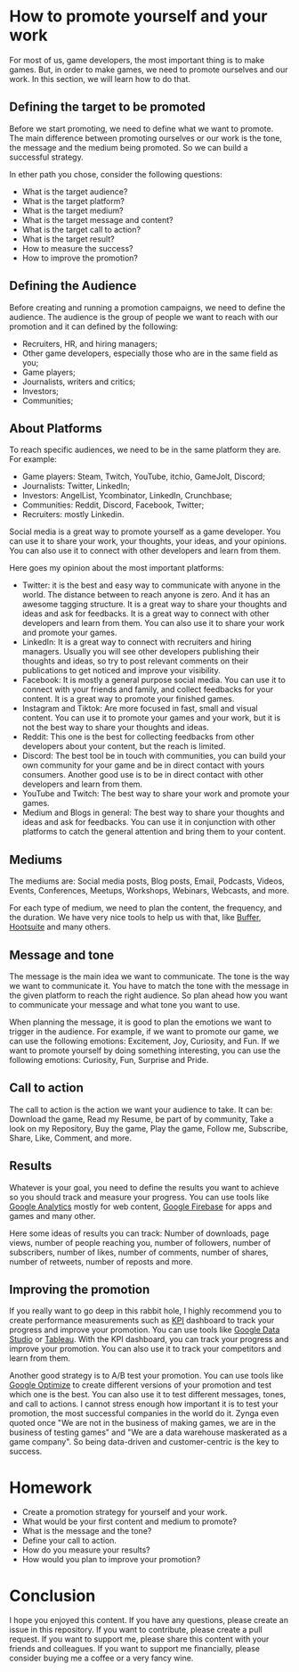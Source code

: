 # How to promote yourself and your work

For most of us, game developers, the most important thing is to make games. But, in order to make games, we need to promote ourselves and our work. In this section, we will learn how to do that.

## Defining the target to be promoted

Before we start promoting, we need to define what we want to promote. The main difference between promoting ourselves or our work is the tone, the message and the medium being promoted. So we can build a successful strategy.

In ether path you chose, consider the following questions:

- What is the target audience?
- What is the target platform?
- What is the target medium?
- What is the target message and content?
- What is the target call to action?
- What is the target result?
- How to measure the success?
- How to improve the promotion?

## Defining the Audience 

Before creating and running a promotion campaigns, we need to define the audience. The audience is the group of people we want to reach with our promotion and it can defined by the following:

- Recruiters, HR, and hiring managers;
- Other game developers, especially those who are in the same field as you;
- Game players;
- Journalists, writers and critics;
- Investors;
- Communities;

## About Platforms

To reach specific audiences, we need to be in the same platform they are. For example:
- Game players: Steam, Twitch, YouTube, itchio, GameJolt, Discord;
- Journalists: Twitter, LinkedIn;
- Investors: AngelList, Ycombinator, LinkedIn, Crunchbase;
- Communities: Reddit, Discord, Facebook, Twitter;
- Recruiters: mostly Linkedin.

Social media is a great way to promote yourself as a game developer. You can use it to share your work, your thoughts, your ideas, and your opinions. You can also use it to connect with other developers and learn from them.

Here goes my opinion about the most important platforms:

- Twitter: it is the best and easy way to communicate with anyone in the world. The distance between to reach anyone is zero. And it has an awesome tagging structure. It is a great way to share your thoughts and ideas and ask for feedbacks. It is a great way to connect with other developers and learn from them. You can also use it to share your work and promote your games.
- LinkedIn: It is a great way to connect with recruiters and hiring managers. Usually you will see other developers publishing their thoughts and ideas, so try to post relevant comments on their publications to get noticed and improve your visibility.
- Facebook: It is mostly a general purpose social media. You can use it to connect with your friends and family, and collect feedbacks for your content. It is a great way to promote your finished games.
- Instagram and Tiktok: Are more focused in fast, small and visual content. You can use it to promote your games and your work, but it is not the best way to share your thoughts and ideas.
- Reddit: This one is the best for collecting feedbacks from other developers about your content, but the reach is limited.
- Discord: The best tool be in touch with communities, you can build your own community for your game and be in direct contact with yours consumers. Another good use is to be in direct contact with other developers and learn from them.
- YouTube and Twitch: The best way to share your work and promote your games.
- Medium and Blogs in general: The best way to share your thoughts and ideas and ask for feedbacks. You can use it in conjunction with other platforms to catch the general attention and bring them to your content. 

## Mediums

The mediums are: Social media posts, Blog posts, Email, Podcasts, Videos, Events, Conferences, Meetups, Workshops, Webinars, Webcasts, and more.

For each type of medium, we need to plan the content, the frequency, and the duration. We have very nice tools to help us with that, like [Buffer](https://buffer.com/), [Hootsuite](https://hootsuite.com/) and many others.

## Message and tone

The message is the main idea we want to communicate. The tone is the way we want to communicate it. You have to match the tone with the message in the given platform to reach the right audience. So plan ahead how you want to communicate your message and what tone you want to use. 

When planning the message, it is good to plan the emotions we want to trigger in the audience. For example, if we want to promote our game, we can use the following emotions: Excitement, Joy, Curiosity, and Fun. If we want to promote yourself by doing something interesting, you can use the following emotions: Curiosity, Fun, Surprise and Pride.

## Call to action

The call to action is the action we want your audience to take. It can be: Download the game, Read my Resume, be part of by community, Take a look on my Repository, Buy the game, Play the game, Follow me, Subscribe, Share, Like, Comment, and more.

## Results

Whatever is your goal, you need to define the results you want to achieve so you should track and measure your progress. You can use tools like [Google Analytics](https://analytics.google.com/analytics/web/) mostly for web content, [Google Firebase](https://firebase.google.com/) for apps and games and many other. 

Here some ideas of results you can track: Number of downloads, page views, number of people reaching you, number of followers, number of subscribers, number of likes, number of comments, number of shares, number of retweets, number of reposts and more.

## Improving the promotion

If you really want to go deep in this rabbit hole, I highly recommend you to create performance measurements such as [KPI](https://en.wikipedia.org/wiki/Performance_indicator) dashboard to track your progress and improve your promotion. You can use tools like [Google Data Studio](https://datastudio.google.com/) or [Tableau](https://www.tableau.com/). With the KPI dashboard, you can track your progress and improve your promotion. You can also use it to track your competitors and learn from them.

Another good strategy is to A/B test your promotion. You can use tools like [Google Optimize](https://optimize.google.com/optimize/home/) to create different versions of your promotion and test which one is the best. You can also use it to test different messages, tones, and call to actions. I cannot stress enough how important it is to test your promotion, the most successful companies in the world do it. Zynga even quoted once "We are not in the business of making games, we are in the business of testing games" and "We are a data warehouse maskerated as a game company". So being data-driven and customer-centric is the key to success.

# Homework

- Create a promotion strategy for yourself and your work.
- What would be your first content and medium to promote?
- What is the message and the tone?
- Define your call to action.
- How do you measure your results?
- How would you plan to improve your promotion?

# Conclusion

I hope you enjoyed this content. If you have any questions, please create an issue in this repository. If you want to contribute, please create a pull request. If you want to support me, please share this content with your friends and colleagues. If you want to support me financially, please consider buying me a coffee or a very fancy wine.